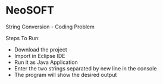 # NeoSOFT
String Conversion - Coding Problem

Steps To Run:
  - Download the project
  - Import in Eclipse IDE
  - Run it as Java Application
  - Enter the two strings separated by new line in the console
  - The program will show the desired output
